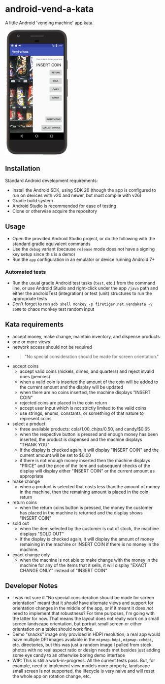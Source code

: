 # android-vend-a-kata

A little Android 'vending machine' app kata.

![sample screenshot](screenshot.png)

## Installation

Standard Android development requirements: 

* Install the Android SDK, using SDK 26 (though the app is configured to run on devices with v20 and newer, but must compile with v26)
* Gradle build system
* Android Studio is recommended for ease of testing
* Clone or otherwise acquire the repository

## Usage

* Open the provided Android Studio project, or do the following with the standard gradle equivalent commands
* Use the `debug` variant (because `release` mode does not have a signing key setup since this is a demo)
* Run the `app` configuration in an emulator or device running Android 7+

### Automated tests

* Run the usual gradle Android test tasks (`test`, etc.) from the command line, or use Android Studio and right-click under the app `/java` path and either the androidTest (integration) or test (unit) structures to run the appropriate tests
* Don't forget to run `adb shell monkey -p firetiger.net.vendakata -v 2500` to chaos monkey test random input

## Kata requirements

* accept money, make change, maintain inventory, and dispense products
* one or more views
* network access should not be required
* > "No special consideration should be made for screen orientation."
* accept coins
  * accept valid coins (nickels, dimes, and quarters) and reject invalid ones (pennies)
  * when a valid coin is inserted the amount of the coin will be added to the current amount and the display will be updated
  * when there are no coins inserted, the machine displays "INSERT COIN"
  * rejected coins are placed in the coin return
  * accept user input which is not strictly limited to the valid coins
  * use strings, enums, constants, or something of that nature to represent coins
* select a product
  * three available products: cola/$1.00, chips/$0.50, and candy/$0.65
  * when the respective button is pressed and enough money has been inserted, the product is dispensed and the machine displays "THANK YOU"
  * if the display is checked again, it will display "INSERT COIN" and the current amount will be set to $0.00
  * if there is not enough money inserted then the machine displays "PRICE" and the price of the item and subsequent checks of the display will display either "INSERT COIN" or the current amount as appropriate
* make change
  * when a product is selected that costs less than the amount of money in the machine, then the remaining amount is placed in the coin return
* return coins
  * when the return coins button is pressed, the money the customer has placed in the machine is returned and the display shows "INSERT COIN"
* sold out
  * when the item selected by the customer is out of stock, the machine displays "SOLD OUT"
  * if the display is checked again, it will display the amount of money remaining in the machine or INSERT COIN if there is no money in the machine.
* exact change only
  * when the machine is not able to make change with the money in the machine for any of the items that it sells, it will display "EXACT CHANGE ONLY" instead of "INSERT COIN"

## Developer Notes

* I was not sure if "No special consideration should be made for screen orientation" meant that it *should* have alternate views and support for orientation changes in the middle of the app, or if it meant it does *not* need to implement that robustness?
For time purposes, I'm going with the latter for now. That means the layout does not really work on a small screen landscape orientation, but portrait small screen or either orientation on a tablet should work fine.
* Demo "snacks" image only provided in HDPI resolution; a real app would have multiple DPI images available in the `mipmap-hdpi`, `mipmap-xxhdpi`, etc. directories, but this was just a random image I pulled from stock photos with no real aspect ratio or design needs met besides just adding some eye candy to an otherwise boring demo interface
* WIP: This is still a work-in-progress. All the current tests pass. But, for example, need to implement view models more properly, landscape small screen is not supported, the lifecycle is very naive and will reset the whole app on rotation change, etc. 